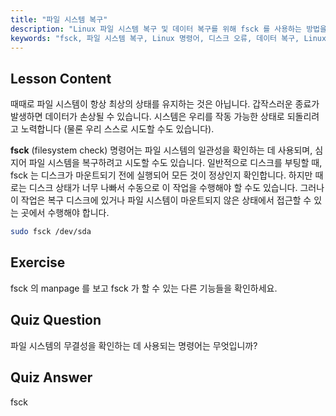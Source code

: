 ```yaml
---
title: "파일 시스템 복구"
description: "Linux 파일 시스템 복구 및 데이터 복구를 위해 fsck 를 사용하는 방법을 배우세요. 이 필수 명령어를 사용하여 디스크 오류를 확인하고 수정하는 방법을 이해하세요. Linux 여정을 시작하세요!"
keywords: "fsck, 파일 시스템 복구, Linux 명령어, 디스크 오류, 데이터 복구, Linux 튜토리얼, 초보자 가이드"
---
```


## Lesson Content

때때로 파일 시스템이 항상 최상의 상태를 유지하는 것은 아닙니다. 갑작스러운 종료가 발생하면 데이터가 손상될 수 있습니다. 시스템은 우리를 작동 가능한 상태로 되돌리려고 노력합니다 (물론 우리 스스로 시도할 수도 있습니다).

**fsck** (filesystem check) 명령어는 파일 시스템의 일관성을 확인하는 데 사용되며, 심지어 파일 시스템을 복구하려고 시도할 수도 있습니다. 일반적으로 디스크를 부팅할 때, fsck 는 디스크가 마운트되기 전에 실행되어 모든 것이 정상인지 확인합니다. 하지만 때로는 디스크 상태가 너무 나빠서 수동으로 이 작업을 수행해야 할 수도 있습니다. 그러나 이 작업은 복구 디스크에 있거나 파일 시스템이 마운트되지 않은 상태에서 접근할 수 있는 곳에서 수행해야 합니다.

```bash
sudo fsck /dev/sda
```

## Exercise

fsck 의 manpage 를 보고 fsck 가 할 수 있는 다른 기능들을 확인하세요.

## Quiz Question

파일 시스템의 무결성을 확인하는 데 사용되는 명령어는 무엇입니까?

## Quiz Answer

fsck
